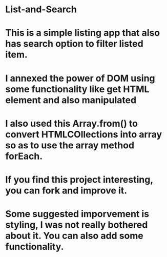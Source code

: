 # List-and-Search
# This is a simple listing app that also has search option to filter listed item.
# I annexed the power of DOM using some functionality like get HTML element and also manipulated
# I also used this Array.from() to convert HTMLCOllections into array so as to use the array method forEach.
# If you find this project interesting, you can fork and improve it. 
# Some suggested imporvement is styling, I was not really bothered about it. You can also add some functionality.
